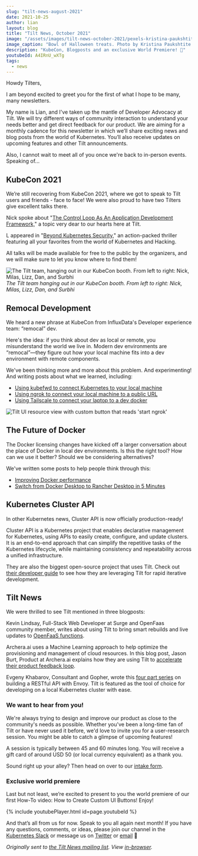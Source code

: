 ```yaml
---
slug: "tilt-news-august-2021"
date: 2021-10-25
author: lian
layout: blog
title: "Tilt News, October 2021"
image: "/assets/images/tilt-news-october-2021/pexels-kristina-paukshtite-3095465.jpg"
image_caption: "Bowl of Halloween treats. Photo by Kristina Paukshtite from <a href='https://www.pexels.com/photo/halloween-candies-3095465/'>Pexels</a>"
description: "KubeCon, Blogposts and an exclusive World Premiere! 🎉"
youtubeId: A4IRnU_wXTg
tags:
  - news
---
```

Howdy Tilters,

I am beyond excited to greet you for the first of what I hope to be many, many newsletters.

My name is Lian, and I've taken up the mantle of Developer Advocacy at Tilt. We will try different ways of community interaction to understand your needs better and get direct feedback for our product. We are aiming for a monthly cadence for this newsletter in which we’ll share exciting news and blog posts from the world of Kubernetes. You’ll also receive updates on upcoming features and other Tilt announcements.

Also, I cannot wait to meet all of you once we're back to in-person events.  
Speaking of...

## KubeCon 2021

We’re still recovering from KubeCon 2021, where we got to speak to Tilt users and friends - face to face! We were also proud to have two Tilters give excellent talks there.

Nick spoke about "[The Control Loop As An Application Development Framework,](https://kccncna2021.sched.com/event/lV1E/the-control-loop-as-an-application-development-framework-nick-santos-tilt)" a topic very dear to our hearts here at Tilt.

L appeared in "[Beyond Kubernetes Security,](https://kccncna2021.sched.com/event/lV4f/beyond-kubernetes-security-ellen-korbes-tilt-tabitha-sable-datadog)" an action-packed thriller featuring all your favorites from the world of Kubernetes and Hacking.

All talks will be made available for free to the public by the organizers, and we will make sure to let you know where to find them!

![The Tilt team, hanging out in our KubeCon booth. From left to right: Nick, Milas, Lizz, Dan, and Surbhi](/assets/images/tilt-news-october-2021/tilt-kubecon.png)
*The Tilt team hanging out in our KubeCon booth. From left to right: Nick, Milas, Lizz, Dan, and Surbhi*

## Remocal Development

We heard a new phrase at KubeCon from InfluxData's Developer experience team: “remocal” dev.

Here's the idea: if you think about dev as local or remote, you misunderstand the world we live in. Modern dev environments are “remocal”—they figure out how your local machine fits into a dev environment with remote components.

We've been thinking more and more about this problem. And experimenting! And writing posts about what we learned, including:

- [Using kubefwd to connect Kubernetes to your local machine](https://blog.tilt.dev/2021/09/09/kubefwd-operator.html)
- [Using ngrok to connect your local machine to a public URL](https://blog.tilt.dev/2021/09/21/ngrok-operator.html)
- [Using Tailscale to connect your laptop to a dev docker](https://blog.tilt.dev/2021/10/11/old-school-remote-dev-clusters.html)

![Tilt UI resource view with custom button that reads 'start ngrok'](/assets/images/tilt-news-october-2021/ngrok1.jpg)

## The Future of Docker

The Docker licensing changes have kicked off a larger conversation about the place of Docker in local dev environments. Is this the right tool? How can we use it better? Should we be considering alternatives?

We've written some posts to help people think through this:

- [Improving Docker performance](https://blog.tilt.dev/2021/09/13/docker-does-not-mean-slow.html)
- [Switch from Docker Desktop to Rancher Desktop in 5 Minutes](https://blog.tilt.dev/2021/09/07/rancher-desktop.html)

## Kubernetes Cluster API

In other Kubernetes news, Cluster API is now officially production-ready!

Cluster API is a Kubernetes project that enables declarative management for Kubernetes, using APIs to easily create, configure, and update clusters. It is an end-to-end approach that can simplify the repetitive tasks of the Kubernetes lifecycle, while maintaining consistency and repeatability across a unified infrastructure.

They are also the biggest open-source project that uses Tilt. Check out [their developer guide](https://cluster-api.sigs.k8s.io/developer/tilt.html) to see how they are leveraging Tilt for rapid iterative development.

## Tilt News

We were thrilled to see Tilt mentioned in three blogposts:

Kevin Lindsay, Full-Stack Web Developer at Surge and OpenFaas community member, writes about using Tilt to bring smart rebuilds and live updates to [OpenFaaS functions](https://www.openfaas.com/blog/tilt/).

Archera.ai uses a Machine Learning approach to help optimize the provisioning and management of cloud resources. In this blog post, Jason Burt, Product at Archera.ai explains how they are using Tilt to [accelerate their product feedback loop](https://archera.ai/blog/how-we-used-tilt/).

Evgeny Khabarov, Consultant and Gopher, wrote this [four part series](https://dev.ms/2021/10/envoy-as-an-api-gateway-part-iii/) on building a RESTful API with Envoy. Tilt is featured as the tool of choice for developing on a local Kubernetes cluster with ease. 

### We want to hear from you!

We're always trying to design and improve our product as close to the community's needs as possible. Whether you've been a long-time fan of Tilt or have never used it before, we'd love to invite you for a user-research session. You might be able to catch a glimpse of upcoming features!

A session is typically between 45 and 60 minutes long. You will receive a gift card of around USD 50 (or local currency equivalent) as a thank you.

Sound right up your alley? Then head on over to our [intake form](https://forms.gle/gecjWQ6ErHGfJNm66).

### Exclusive world premiere
Last but not least, we’re excited to present to you the world premiere of our first How-To video: How to Create Custom UI Buttons! Enjoy!

{% include youtubePlayer.html id=page.youtubeId %}

And that’s all from us for now. Speak to you all again next month!
If you have any questions, comments, or ideas, please join our channel in the [Kubernetes Slack](https://slack.k8s.io/) or message us on [Twitter](https://twitter.com/tilt_dev) or [email](mailto:news@tilt.dev?subject=Tilt%20News%20October%202021) 👋


_Originally sent to [the Tilt News mailing
list](https://tilt.dev/subscribe). View
[in-browser](https://mailchi.mp/tilt.dev/tilt-news-october-2021)._
